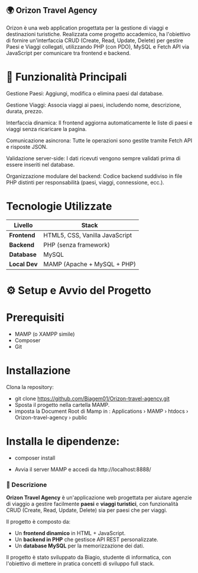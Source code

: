 ## 🌍 Orizon Travel Agency
Orizon è una web application progettata per la gestione di viaggi e destinazioni turistiche. Realizzata come progetto accademico, ha l'obiettivo di fornire un'interfaccia CRUD (Create, Read, Update, Delete) per gestire Paesi e Viaggi collegati, utilizzando PHP (con PDO), MySQL e Fetch API via JavaScript per comunicare tra frontend e backend.

# 🚀 Funzionalità Principali
Gestione Paesi: Aggiungi, modifica o elimina paesi dal database.

Gestione Viaggi: Associa viaggi ai paesi, includendo nome, descrizione, durata, prezzo.

Interfaccia dinamica: Il frontend aggiorna automaticamente le liste di paesi e viaggi senza ricaricare la pagina.

Comunicazione asincrona: Tutte le operazioni sono gestite tramite Fetch API e risposte JSON.

Validazione server-side: I dati ricevuti vengono sempre validati prima di essere inseriti nel database.

Organizzazione modulare del backend: Codice backend suddiviso in file PHP distinti per responsabilità (paesi, viaggi, connessione, ecc.).

# Tecnologie Utilizzate

| Livello       | Stack                                     |
| ------------- | ----------------------------------------- |
| **Frontend**  | HTML5, CSS, Vanilla JavaScript            |
| **Backend**   | PHP (senza framework)                     |
| **Database**  | MySQL                                     |      ||
| **Local Dev** | MAMP (Apache + MySQL + PHP)               |



# ⚙️ Setup e Avvio del Progetto
# Prerequisiti
- MAMP (o XAMPP simile)
- Composer
- Git

# Installazione
Clona la repository:
- git clone https://github.com/Biagem01/Orizon-travel-agency.git
- Sposta il progetto nella cartella MAMP.
- imposta la Document Root di Mamp in : Applications › MAMP › htdocs › Orizon-travel-agency › public

# Installa le dipendenze:

- composer install

- Avvia il server MAMP e accedi da http://localhost:8888/

### 🧠 Descrizione

**Orizon Travel Agency** è un'applicazione web progettata per aiutare agenzie di viaggio a gestire facilmente **paesi** e **viaggi turistici**, con funzionalità CRUD (Create, Read, Update, Delete) sia per paesi che per viaggi.

Il progetto è composto da:
- Un **frontend dinamico** in HTML + JavaScript.
- Un **backend in PHP** che gestisce API REST personalizzate.
- Un **database MySQL** per la memorizzazione dei dati.

Il progetto è stato sviluppato da Biagio, studente di informatica, con l'obiettivo di mettere in pratica concetti di sviluppo full stack.


